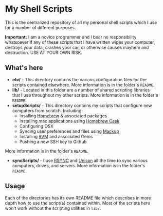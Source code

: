 # My Shell Scripts
This is the centralized repository of all my personal shell scripts which I use for a number of different purposes.

**Important:**  I am a novice programmer and I bear no responsibility whatsoever if any of these scripts that I have written wipes your computer, destroys your data, crashes your car, or otherwise causes mayhem and destruction.  USE AT YOUR OWN RISK.

## What's here

* **etc/** - This directory contains the various configuration files for the scripts contained elsewhere.  More information is in the folder's `README`.
* **lib/** - Located in this folder are a number of shared scripting libraries that I use throughout my other scripts.  More information is in the folder's `README`.
* **setupScripts/** - This directory contains my scripts that configure new computers from scratch.  Including:
	* Insalling [Homebrew][1] & associated packages
	* Installing mac applications using [Homebrew Cask][2]
	* Configuring OSX
	* Syncing user preferences and files using [Mackup][3]
	* Installing [RVM][4] and associated Gems
	* Pushing a new SSH key to Github
	
More information is in the folder's `README`.
* **syncScripts/** - I use [RSYNC][5] and [Unison][6] all the time to sync various computers, drives, and servers.  More information is in the folder's `README`.

## Usage
Each of the directories has its own README file which describes in more depth how to use the script(s) contained within.  Most of the scripts here won't work without the scripting utilities in `lib/`.

[1]: http://brew.sh
[2]: http://caskroom.io
[3]: https://github.com/lra/mackup
[4]: https://rvm.io
[5]:http://en.wikipedia.org/wiki/Rsync
[6]: http://www.cis.upenn.edu/~bcpierce/unison/
